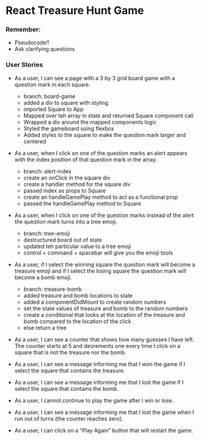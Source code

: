 # React Treasure Hunt Game

### Remember:
- Pseudocode!!
- Ask clarifying questions

### User Stories
- As a user, I can see a page with a 3 by 3 grid board game with a question mark in each square.
    - branch: board-game
    - added a div to square with styling
    - imported Square to App
    - Mapped over teh array in state and returned Square component call
    - Wrapped a div around the mapped components logic
    - Styled the gameboard using flexbox
    - Added styles to the square to make the question mark larger and centered 
- As a user, when I click on one of the question marks an alert appears with the index position of that question mark in the array.
    - branch: alert-index
    - create an onClick in the square div
    - create a handler method for the square div
    - passed index as props to Square
    - create an handleGamePlay method to act as a functional prop
    - passed the handleGamePlay method to Square
- As a user, when I click on one of the question marks instead of the alert the question mark turns into a tree emoji.
    - branch: tree-emoji
    - destructured board out of state
    - updated teh particular value to a tree emoji
    - control + command + spacebar will give you the emoji tools
- As a user, if I select the winning square the question mark will become a treasure emoji and if I select the losing square the question mark will become a bomb emoji.
    - branch: treasure-bomb
    - added treasure and bomb locations to state
    - added a componentDidMount to create random numbers
    - set the state values of treasure and bomb to the random numbers 
    - create a conditional that looks at the location of the treasure and bomb compared to the location of the click
    - else return a tree 

- As a user, I can see a counter that shows how many guesses I have left. The counter starts at 5 and decrements one every time I click on a square that is not the treasure nor the bomb.
- As a user, I can see a message informing me that I won the game if I select the square that contains the treasure.
- As a user, I can see a message informing me that I lost the game if I select the square that contains the bomb.
- As a user, I cannot continue to play the game after I win or lose.
- As a user, I can see a message informing me that I lost the game when I run out of turns (the counter reaches zero).
- As a user, I can click on a “Play Again” button that will restart the game.
